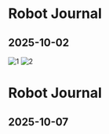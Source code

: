 # Robot Journal

## 2025-10-02

![1](images/1.jpg)
![2](images/2.jpg)

# Robot Journal

## 2025-10-07


